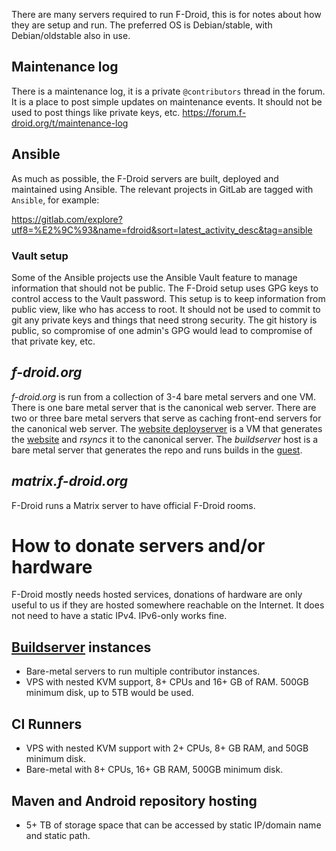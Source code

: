 
There are many servers required to run F-Droid, this is for notes about how they are setup and run.  The preferred OS is Debian/stable, with Debian/oldstable also in use.


## Maintenance log
There is a maintenance log, it is a private `@contributors` thread in the forum. It is a place to post simple updates on maintenance events.  It should not be used to post things like private keys, etc.
<https://forum.f-droid.org/t/maintenance-log>


## Ansible

As much as possible, the F-Droid servers are built, deployed and maintained using Ansible.  The relevant projects in GitLab are tagged with `Ansible`, for example:

https://gitlab.com/explore?utf8=%E2%9C%93&name=fdroid&sort=latest_activity_desc&tag=ansible


### Vault setup

Some of the Ansible projects use the Ansible Vault feature to manage information
that should not be public.  The F-Droid setup uses GPG keys to control access to
the Vault password.  This setup is to keep information from public view, like
who has access to root.  It should not be used to commit to git any private keys
and things that need strong security.  The git history is public, so compromise
of one admin's GPG would lead to compromise of that private key, etc.


## _f-droid.org_

_f-droid.org_ is run from a collection of 3-4 bare metal servers and one VM.  There is one bare metal server that is the canonical web server.  There are two or three bare metal servers that serve as caching front-end servers for the canonical web server. The [website deployserver](https://gitlab.com/fdroid/fdroid-deployserver/) is a VM that generates the [website](https://gitlab.com/fdroid/fdroid-website/) and _rsyncs_ it to the canonical server.  The _buildserver_ host is a bare metal server that generates the repo and runs builds in the [guest](https://gitlab.com/fdroid/fdroidserver/tree/2.0/buildserver).

## _matrix.f-droid.org_

F-Droid runs a Matrix server to have official F-Droid rooms.


# How to donate servers and/or hardware

F-Droid mostly needs hosted services, donations of hardware are only useful to us if they are hosted somewhere reachable on the Internet.  It does not need to have a static IPv4.  IPv6-only works fine.

## [Buildserver](Buildserver) instances

* Bare-metal servers to run multiple contributor instances.
* VPS with nested KVM support, 8+ CPUs and 16+ GB of RAM.  500GB minimum disk, up to 5TB would be used.

## CI Runners

* VPS with nested KVM support with 2+ CPUs, 8+ GB RAM, and 50GB minimum disk.
* Bare-metal with 8+ CPUs, 16+ GB RAM, 500GB minimum disk.

## Maven and Android repository hosting

* 5+ TB of storage space that can be accessed by static IP/domain name and static path.

